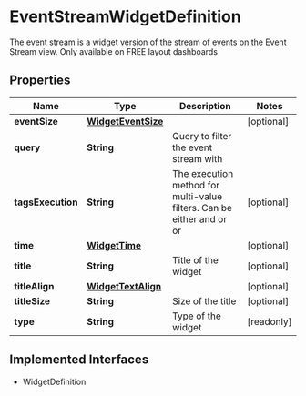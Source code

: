 

# EventStreamWidgetDefinition

The event stream is a widget version of the stream of events on the Event Stream view. Only available on FREE layout dashboards
## Properties

Name | Type | Description | Notes
------------ | ------------- | ------------- | -------------
**eventSize** | [**WidgetEventSize**](WidgetEventSize.md) |  |  [optional]
**query** | **String** | Query to filter the event stream with | 
**tagsExecution** | **String** | The execution method for multi-value filters. Can be either and or or |  [optional]
**time** | [**WidgetTime**](WidgetTime.md) |  |  [optional]
**title** | **String** | Title of the widget |  [optional]
**titleAlign** | [**WidgetTextAlign**](WidgetTextAlign.md) |  |  [optional]
**titleSize** | **String** | Size of the title |  [optional]
**type** | **String** | Type of the widget |  [readonly]


## Implemented Interfaces

* WidgetDefinition


